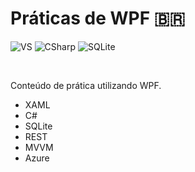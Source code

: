 # Práticas de WPF :brazil:

![VS](https://img.shields.io/badge/Visual_Studio-5C2D91?style=for-the-badge&logo=visual%20studio&logoColor=white)
![CSharp](https://img.shields.io/badge/C%23-239120?style=for-the-badge&logo=c-sharp&logoColor=white)
![SQLite](https://img.shields.io/badge/SQLite-07405E?style=for-the-badge&logo=sqlite&logoColor=white)

<br>

Conteúdo de prática utilizando WPF.

 - XAML
 - C#
 - SQLite
 - REST
 - MVVM
 - Azure

